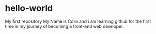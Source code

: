 # hello-world
My first repository
My Name is  Colin and i am learning github for the first time in my journey of becoming a front-end web developer.
